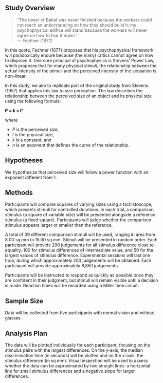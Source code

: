 ## Study Overview

> “The tower of Babel was never finished because the workers could not reach an understanding on how they should build it; my psychophysical edifice will stand because the workers will never agree on how to tear it down.”  
> — Fechner (1877)

In this quote, Fechner (1877) proposes that his psychophysical framework will paradoxically endure because (the many) critics cannot agree on how to disprove it. 
One core principal of psychophysics is Stevens' Power Law, which proposes that for many physical stimuli, the relationship between the actual intensity of the stimuli and the perceived intensity of the sensation is non-linear. 

In this study, we aim to replicate part of the original study from Stevens (1957) that applies this law to size perception. 
The law describes the relationship between the perceived size of an object and its physical size using the following formula: 

**P = k × Iⁿ**

where  
- *P* is the perceived size,  
- *I* is the physical size,  
- *k* is a constant, and  
- *n* is an exponent that defines the curve of the relationship.

## Hypotheses

We hypothesize that perceived size will follow a power function with an exponent different from 1.

## Methods

Participants will compare squares of varying sizes using a tachistoscope, which presents stimuli for controlled durations. 
In each trial, a comparison stimulus  (a square of variable size) will be presented alongside a reference stimulus (a fixed square). 
Participants will judge whether the comparison stimulus appears larger or smaller than the reference.

A total of 39 different comparison stimuli will be used, ranging in area from 8.00 sq.mm to 15.00 sq.mm. 
Stimuli will be presented in random order. 
Each participant will provide 200 judgements for all stimulus difference close to equality, 100 for stimulus differences of intermediate value, and 50 for the largest values of stimulus difference.
Experimental sessions will last one hour, during which approximately 200 judgements will be obtained.
Each participant will provide approximately 6,850 judgements.

Participants will be instructed to respond as quickly as possible once they are confident in their judgment, but stimuli will remain visible until a decision is made. 
Reaction times will be recorded using a Miller time circuit. 

## Sample Size

Data will be collected from five participants with normal vision and without glasses.

## Analysis Plan

The data will be plotted individually for each participant, focusing on the stimulus pairs with the largest differences. 
On the y-axis, the median discrimination time (in seconds) will be plotted and on the x-axis, the stimulus difference (in sq.mm). 
Visual inspection will be used to assess whether the data can be approximated by two straight lines: a horizontal line for small stimulus differences and a negative slope for larger differences. 
